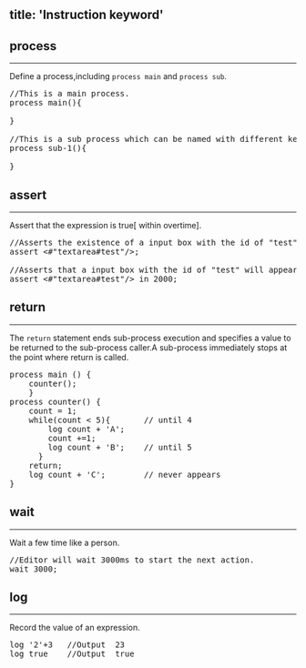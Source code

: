 title: 'Instruction keyword'
---

## process
---

Define a process,including `process main` and `process sub`.

<pre class='sublemon'>//This is a main process.
process main(){

}

//This is a sub process which can be named with different keywords(except 'main').
process sub-1(){ 

}
</pre>  
  
## assert
---

Assert that the expression is true[ within overtime].

<pre class='sublemon'>//Asserts the existence of a input box with the id of "test".
assert <#"textarea#test"/>;

//Asserts that a input box with the id of "test" will appear in 2 seconds.
assert <#"textarea#test"/> in 2000;
</pre>

## return
---
The `return` statement ends sub-process execution and specifies a value to be returned to the sub-process caller.A sub-process immediately stops at the point where return is called.

<pre class='sublemon'>
process main () {
	counter();   
	}  
process counter() {
	count = 1;
	while(count < 5){	    // until 4
		log count + 'A';
		count +=1;
		log count + 'B';    // until 5
      }
	return;
    log count + 'C';        // never appears      
}
</pre>
  
## wait
---

Wait a few time like a person.

<pre class='sublemon'>
//Editor will wait 3000ms to start the next action.
wait 3000;
</pre>

## log
---

Record the value of an expression.

<pre class='sublemon'>
log '2'+3	//Output  23
log true	//Output  true
</pre>
